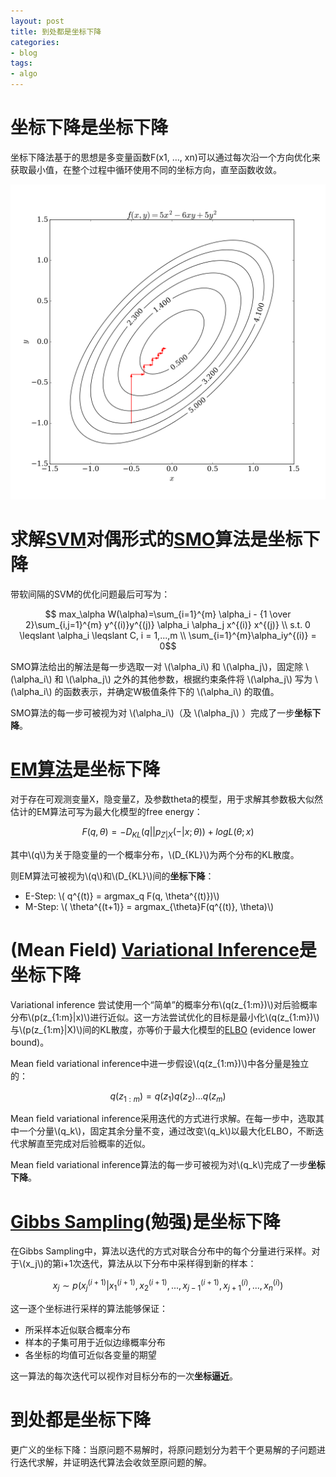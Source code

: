 ```yaml
---
layout: post
title: 到处都是坐标下降
categories:
- blog
tags:
- algo
---
```




# 坐标下降是坐标下降

坐标下降法基于的思想是多变量函数F(x1, …, xn)可以通过每次沿一个方向优化来获取最小值，在整个过程中循环使用不同的坐标方向，直至函数收敛。

![](/static/Coordinate_descent.png)

# 求解[SVM](https://en.wikipedia.org/wiki/Support_vector_machine)对偶形式的[SMO](https://en.wikipedia.org/wiki/Sequential_minimal_optimization)算法是坐标下降

带软间隔的SVM的优化问题最后可写为：

$$ max_\alpha W(\alpha)=\sum_{i=1}^{m} \alpha_i - {1 \over 2}\sum_{i,j=1}^{m} y^{(i)}y^{(j)} \alpha_i \alpha_j x^{(i)} x^{(j)} \\ 
s.t. 0 \leqslant \alpha_i \leqslant C, i = 1,...,m \\
\sum_{i=1}^{m}\alpha_iy^{(i)} = 0$$

SMO算法给出的解法是每一步选取一对 \\(\alpha_i\\) 和 \\(\alpha_j\\)，固定除 \\(\alpha_i\\) 和 \\(\alpha_j\\) 之外的其他参数，根据约束条件将 \\(\alpha_j\\) 写为 \\(\alpha_i\\) 的函数表示，并确定W极值条件下的 \\(\alpha_i\\) 的取值。

SMO算法的每一步可被视为对 \\(\alpha_i\\)（及 \\(\alpha_j\\) ）完成了一步**坐标下降**。

# [EM算法](https://en.wikipedia.org/wiki/Expectation–maximization_algorithm)是坐标下降

对于存在可观测变量X，隐变量Z，及参数theta的模型，用于求解其参数极大似然估计的EM算法可写为最大化模型的free energy：

$$ F(q,\theta) = -D_{KL}(q||p_{Z|X}(-|x;\theta)) + logL(\theta;x) $$

其中\\(q\\)为关于隐变量的一个概率分布，\\(D_{KL}\\)为两个分布的KL散度。

则EM算法可被视为\\(q\\)和\\(D_{KL}\\)间的**坐标下降**：

+ E-Step: \\( q^{(t)} = argmax_q F(q, \theta^{(t)})\\)
+ M-Step: \\( \theta^{(t+1)} = argmax_{\theta}F(q^{(t)}, \theta)\\)

# (Mean Field) [Variational Inference](https://en.wikipedia.org/wiki/Variational_Bayesian_methods)是坐标下降

Variational inference 尝试使用一个“简单”的概率分布\\(q(z_{1:m})\\)对后验概率分布\\(p(z_{1:m}\|x)\\)进行近似。这一方法尝试优化的目标是最小化\\(q(z_{1:m})\\)与\\(p(z_{1:m}\|X)\\)间的KL散度，亦等价于最大化模型的[ELBO](https://www.cs.princeton.edu/courses/archive/fall11/.../variational-inference-i.pdf) (evidence lower bound)。

Mean field variational inference中进一步假设\\(q(z_{1:m})\\)中各分量是独立的：

$$q(z_{1:m}) = q(z_1)q(z_2)...q(z_m)$$

Mean field variational inference采用迭代的方式进行求解。在每一步中，选取其中一个分量\\(q_k\\)，固定其余分量不变，通过改变\\(q_k\\)以最大化ELBO，不断迭代求解直至完成对后验概率的近似。

Mean field variational inference算法的每一步可被视为对\\(q_k\\)完成了一步**坐标下降**。

# [Gibbs Sampling](https://en.wikipedia.org/wiki/Gibbs_sampling)(勉强)是坐标下降

在Gibbs Sampling中，算法以迭代的方式对联合分布中的每个分量进行采样。对于\\(x_j\\)的第i+1次迭代，算法从以下分布中采样得到新的样本：

$$ x_j \sim p(x_j^{(i+1)} | x_1^{(i+1)}, x_2^{(i+1)}, ..., x_{j-1}^{(i+1)}, x_{j+1}^{(i)}, ..., x_{n}^{(i)})$$

这一逐个坐标进行采样的算法能够保证：
+ 所采样本近似联合概率分布
+ 样本的子集可用于近似边缘概率分布
+ 各坐标的均值可近似各变量的期望

这一算法的每次迭代可以视作对目标分布的一次**坐标逼近**。


# 到处都是坐标下降

更广义的坐标下降：当原问题不易解时，将原问题划分为若干个更易解的子问题进行迭代求解，并证明迭代算法会收敛至原问题的解。
